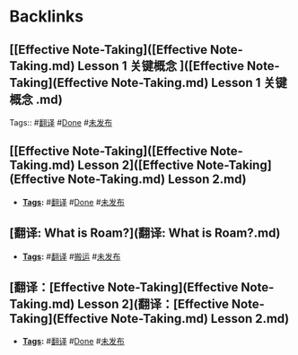 
# Backlinks
## [[Effective Note-Taking]([Effective Note-Taking.md) Lesson 1 关键概念 ]([Effective Note-Taking](Effective Note-Taking.md) Lesson 1 关键概念 .md)
Tags:: #[翻译](翻译.md) #[Done](Done.md) #[未发布](未发布.md)

## [[Effective Note-Taking]([Effective Note-Taking.md) Lesson 2]([Effective Note-Taking](Effective Note-Taking.md) Lesson 2.md)
- **[Tags](Tags.md):** #[翻译](翻译.md) #[Done](Done.md) #[未发布](未发布.md)

## [翻译: What is Roam?](翻译: What is Roam?.md)
- **[Tags](Tags.md):** #[翻译](翻译.md) #[搬运](搬运.md) #[未发布](未发布.md)

## [翻译：[Effective Note-Taking](Effective Note-Taking.md) Lesson 2](翻译：[Effective Note-Taking](Effective Note-Taking.md) Lesson 2.md)
- **[Tags](Tags.md):** #[翻译](翻译.md) #[Done](Done.md) #[未发布](未发布.md)

